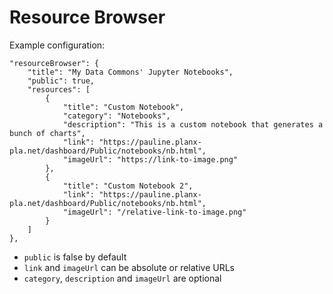 # Resource Browser

Example configuration:

```
"resourceBrowser": {
    "title": "My Data Commons' Jupyter Notebooks",
    "public": true,
    "resources": [
        {
            "title": "Custom Notebook",
            "category": "Notebooks",
            "description": "This is a custom notebook that generates a bunch of charts",
            "link": "https://pauline.planx-pla.net/dashboard/Public/notebooks/nb.html",
            "imageUrl": "https://link-to-image.png"
        },
        {
            "title": "Custom Notebook 2",
            "link": "https://pauline.planx-pla.net/dashboard/Public/notebooks/nb.html",
            "imageUrl": "/relative-link-to-image.png"
        }
    ]
},
```

- `public` is false by default
- `link` and `imageUrl` can be absolute or relative URLs
- `category`, `description` and `imageUrl` are optional
